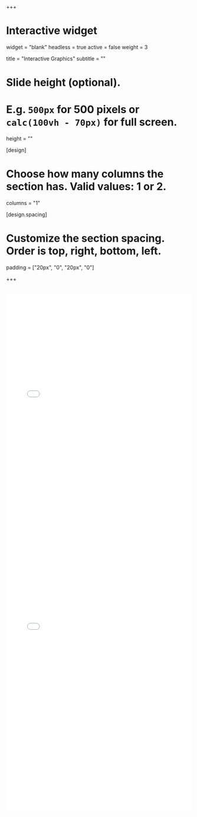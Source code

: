 +++
# Interactive widget
widget = "blank"
headless = true
active = false
weight = 3

title = "Interactive Graphics"
subtitle = ""

# Slide height (optional).
# E.g. `500px` for 500 pixels or `calc(100vh - 70px)` for full screen.
height = ""

[design]
  # Choose how many columns the section has. Valid values: 1 or 2.
  columns = "1"

[design.spacing]
  # Customize the section spacing. Order is top, right, bottom, left.
  padding = ["20px", "0", "20px", "0"]

+++

<br/>
<iframe height="600" width="100%" frameborder="yes"
src="pondX_hc_sunburst.html"></iframe>

<br/>
<iframe height="800" width="100%" frameborder="yes"
src="final_map_leaflet_demo.html"></iframe>
